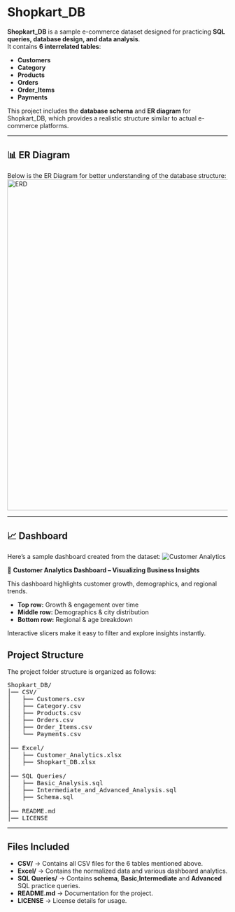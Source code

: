 # Shopkart_DB

**Shopkart_DB** is a sample e-commerce dataset designed for practicing **SQL queries, database design, and data analysis**.  
It contains **6 interrelated tables**:  
- **Customers**  
- **Category**  
- **Products**  
- **Orders**  
- **Order_Items**  
- **Payments**

This project includes the **database schema** and **ER diagram** for Shopkart_DB, which provides a realistic structure similar to actual e-commerce platforms.

---

## 📊 ER Diagram
Below is the ER Diagram for better understanding of the database structure:  
<img width="613" height="756" alt="ERD" src="https://github.com/user-attachments/assets/ea22f374-3116-4f67-978f-be0024debf30" />


---
## 📈 Dashboard
Here’s a sample dashboard created from the dataset:
![Customer Analytics](https://github.com/user-attachments/assets/55201a8f-b755-419f-8900-1a98a32a70a8)

🚀 **Customer Analytics Dashboard – Visualizing Business Insights**

This dashboard highlights customer growth, demographics, and regional trends.  
- **Top row:** Growth & engagement over time  
- **Middle row:** Demographics & city distribution  
- **Bottom row:** Regional & age breakdown  

Interactive slicers make it easy to filter and explore insights instantly.


## Project Structure  

The project folder structure is organized as follows:

<pre>
Shopkart_DB/
│── CSV/
│   ├── Customers.csv
│   ├── Category.csv
│   ├── Products.csv
│   ├── Orders.csv
│   ├── Order_Items.csv
│   └── Payments.csv
│
│── Excel/
│   ├── Customer_Analytics.xlsx
│   ├── Shopkart_DB.xlsx
│
│── SQL Queries/
│   ├── Basic_Analysis.sql
│   ├── Intermediate_and_Advanced_Analysis.sql
│   ├── Schema.sql
│
│── README.md
│── LICENSE
</pre>

---

## Files Included  

- **CSV/** → Contains all CSV files for the 6 tables mentioned above.
- **Excel/** → Contains the normalized data and various dashboard analytics.
- **SQL Queries/** → Contains **schema**, **Basic**,**Intermediate** and **Advanced** SQL practice queries.    
- **README.md** → Documentation for the project.  
- **LICENSE** → License details for usage.

